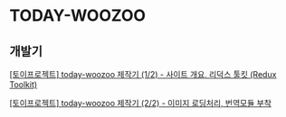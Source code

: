 # TODAY-WOOZOO
## 개발기
[[토이프로젝트] today-woozoo 제작기 (1/2) - 사이트 개요, 리덕스 툴킷 (Redux Toolkit)](https://1nnovator.tistory.com/68)

[[토이프로젝트] today-woozoo 제작기 (2/2) - 이미지 로딩처리, 번역모듈 부착](https://1nnovator.tistory.com/69)
